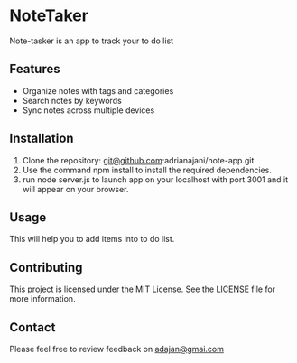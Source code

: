 # NoteTaker

Note-tasker is an app to track your to do list 

## Features

- Organize notes with tags and categories
- Search notes by keywords
- Sync notes across multiple devices
  
## Installation

1. Clone the repository: git@github.com:adrianajani/note-app.git
2. Use the command npm install to install the required dependencies.
3. run node server.js to launch app on your localhost with port 3001 and it will appear on your browser.

## Usage

This will help you to add items into to do list.

## Contributing


This project is licensed under the MIT License. See the [LICENSE](LICENSE) file for more information.

## Contact

Please feel free to review feedback on adajan@gmai.com
